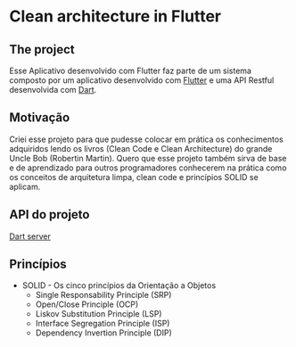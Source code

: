 # Clean architecture in Flutter

## The project

Esse Aplicativo desenvolvido com Flutter faz parte de um sistema composto por um aplicativo desenvolvido com [Flutter](https://flutter.dev) e uma API Restful desenvolvida com [Dart](https://dart.dev).

## Motivação

Criei esse projeto para que pudesse colocar em prática os conhecimentos adquiridos lendo os livros (Clean Code e Clean Architecture) do grande Uncle Bob (Robertin Martin). Quero que esse projeto também sirva de base e de aprendizado para outros programadores conhecerem na prática como os conceitos de arquitetura limpa, clean code e princípios SOLID se aplicam.

## API do projeto

[Dart server](https://github.com/guilhermelague/dart_clean_architecture)

## Princípios

* SOLID - Os cinco princípios da Orientação a Objetos
  * Single Responsability Principle (SRP)
  * Open/Close Principle (OCP)
  * Liskov Substitution Principle (LSP)
  * Interface Segregation Principle (ISP)
  * Dependency Invertion Principle (DIP)
